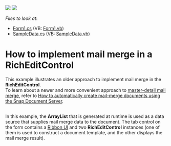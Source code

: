 <!-- default badges list -->
[![](https://img.shields.io/badge/Open_in_DevExpress_Support_Center-FF7200?style=flat-square&logo=DevExpress&logoColor=white)](https://supportcenter.devexpress.com/ticket/details/E1680)
[![](https://img.shields.io/badge/📖_How_to_use_DevExpress_Examples-e9f6fc?style=flat-square)](https://docs.devexpress.com/GeneralInformation/403183)
<!-- default badges end -->
<!-- default file list -->
*Files to look at*:

* [Form1.cs](./CS/MailMerge/Form1.cs) (VB: [Form1.vb](./VB/MailMerge/Form1.vb))
* [SampleData.cs](./CS/MailMerge/SampleData.cs) (VB: [SampleData.vb](./VB/MailMerge/SampleData.vb))
<!-- default file list end -->
# How to implement mail merge in a RichEditControl


<p>This example illustrates an older approach to implement mail merge in the <strong>RichEditControl</strong>.<br />
To learn about a newer and more convenient approach to <a href="https://documentation.devexpress.com/#WindowsForms/CustomDocument16044"><u>master-detail mail merge</u></a>, refer to <a href="https://www.devexpress.com/Support/Center/CodeCentral/ViewExample.aspx?exampleId=E5078"><u>How to automatically create mail-merge documents using the Snap Document Server</u></a>.</p><p><br />
In this example, the <strong>ArrayList</strong> that is generated at runtime is used as a data source that supplies mail merge data to the document. The tab control on the form contains a <a href="https://documentation.devexpress.com/#WindowsForms/CustomDocument9551"><u>Ribbon UI</u></a> and two <strong>RichEditControl</strong> instances (one of them is used to construct a document template, and the other displays the mail merge result).</p>

<br/>


